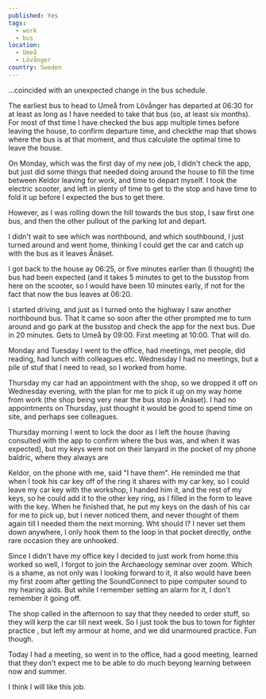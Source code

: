 ```yaml
---
published: Yes
tags:
  - work
  - bus
location:
  - Umeå
  - Lövånger
country: Sweden
---
```

 ...coincided with an unexpected change in the bus schedule. 

The earliest bus to head to Umeå from Lövånger has departed at 06:30 for at least as long as I have needed to take that bus (so, at least six months). For most of thst time I have checked the bus app multiple times before leaving the house, to confirm departure time, and checkthe map that shows where the bus is at that moment,  and thus calculate the optimal time to leave the house.

On Monday,  which was the first day of my new job, I didn't check the app, but just did some things that needed doing around the house to fill the time between Keldor leaving for work, and time to depart myself. I took the electric scooter, and left in plenty of time to get to the stop and have time to fold it up before I expected the bus to get there.

However, as I was rolling down the hill towards the bus stop, I saw first one bus, and then the other pullout of the parking lot and depart.

I didn't wait to see which was northbound, and which southbound, I just turned around and went home, thinking I could get the car and catch up with the bus as it leaves Ånäset. 

I got back to the house ay 06:25, or five minutes earlier than (I thought)  the bus had been expected (and it takes 5 minutes to get to the busstop from here on the scooter, so I would have been 10 minutes early, if not for the fact that now the bus leaves at 06:20.

I started driving, and just as I turned onto the highway I saw another northbound bus. That it came so soon after the other prompted me to turn around and go park at the busstop and check the app for the next bus. Due in 20 minutes. Gets to Umeå by 09:00. First meeting at 10:00. That will do.

Monday and Tuesday I went to the office, had meetings, met people, did reading, had lunch with colleagues etc. Wednesday I had no meetings, but a pile of stuf that I need to read, so I worked from home.

Thursday my car had an appointment with the shop, so we dropped it off on Wednesday evening, with the plan for me to pick it up on my way home from work (the shop being very near the bus stop in Ånäset). I had no appointments on Thursday, just thought it would be good to spend time on site, and perhaps see colleagues. 

Thursday morning I went to lock the door as I left the house (having consulted with the app to confirm where the bus was, and when it was expected), but my keys were not on their lanyard in the pocket of my phone baldric, where they always are

Keldor, on the phone with me, said "I have them". He reminded me that when I took his car key off of the ring it shares with my car key, so I could leave my car key with the workshop,  I handed him it, and the rest of my keys, so he could add it to the other key ring, as I filled in the form to leave with the key. When he finished that, he put my keys on the dash of his car for me to pick up, but I never noticed them, and never thought of them again till I needed them the next morning. Wht should I? I never set them down anywhere,  I only hook them to the loop in that pocket directly, onthe rare occasion they are unhooked.

Since I didn't have my office key I decided to just work from home.this worked so well, I forgot to join the Archaeology seminar over zoom. Which is a shame, as not only was I looking forward to it, it also would have been my first zoom after getting the SoundConnect to pipe computer sound to my hearing aids. But while I remember setting an alarm for it, I don't remember it going off.

The shop called in the afternoon to say that they needed to order stuff, so they will kerp the car till next week. So I just took the bus to town for fighter practice , but left my armour at home, and we did unarmoured practice. Fun though.

Today I had a meeting, so went in to the office, had a good meeting,  learned that they don't expect me to be able to do much beyong learning between now and summer. 

I think I will like this job.